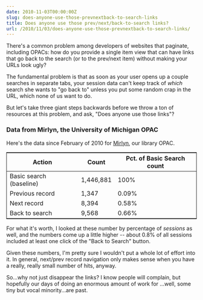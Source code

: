 ```yaml
---
date: 2010-11-03T00:00:00Z
slug: does-anyone-use-those-prevnextback-to-search-links
title: Does anyone use those prev/next/back-to-search links?
url: /2010/11/03/does-anyone-use-those-prevnextback-to-search-links/
---
```


There's a common problem among developers of websites that paginate, including OPACs: how do you provide a single item view that can have links that go back to the search (or to the prev/next item) without making your URLs look ugly?

The fundamental problem is that as soon as your user opens up a couple searches in separate tabs, your session data can't keep track of *which* search she wants to "go back to" unless you put some random crap in the URL, which none of us want to do.

But let's take three giant steps backwards before we throw a ton of resources at this problem, and ask, "Does anyone use those links"?

### Data from Mirlyn, the University of Michigan OPAC

Here's the data since February of 2010 for [Mirlyn](http://mirlyn.lib.umich.edu/), our library OPAC.

<table style="border: 1pt solid;">
<thead>
<tr>
<th>Action</th>
<th>Count</th>
<th>Pct. of Basic Search count</th>
</tr>
</thead>
<tbody>
<tr>
<td>Basic search (baseline)</td>
<td>1,446,881</td>
<td>100%</td>
</tr>
<tr>
<td>Previous record</td>
<td>1,347</td>
<td>0.09%</td>
</tr>
<tr>
<td>Next record</td>
<td>8,394</td>
<td>0.58%</td>
</tr>
<tr>
<td>Back to search</td>
<td>9,568</td>
<td>0.66%</td>
</tr>
</tbody>
</table>

For what it's worth, I looked at these number by percentage of *sessions* as well, and the numbers come up a little higher -- about 0.8% of all sessions included at least one click of the "Back to Search" button.

Given these numbers, I'm pretty sure I wouldn't put a whole lot of effort into it. In general, next/prev record navigation only makes sense when you have a really, really small number of hits, anyway.

So...why not just disappear the links? I know people will complain, but hopefully our days of doing an enormous amount of work for ...well, some tiny but vocal minority...are past.
